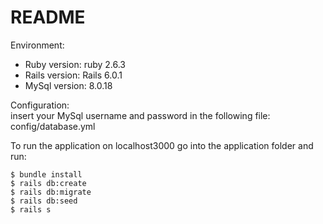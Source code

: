 # README
Environment:
* Ruby version: ruby 2.6.3
* Rails version: Rails 6.0.1
* MySql version: 8.0.18

Configuration:<br />
insert your MySql username and password in the following file:<br />
config/database.yml<br />


To run the application on localhost3000 go into the application folder and run:<br />
```
$ bundle install
$ rails db:create
$ rails db:migrate
$ rails db:seed
$ rails s
```

